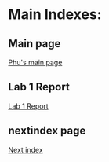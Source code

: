 # Main Indexes:

## Main page
[Phu's main page](https://pntsoi.github.io/cse15l-lab-reports/)

##  Lab 1 Report

[Lab 1 Report](/Lab-Report-1/lab-report-1-week-2.md)

## nextindex page
[Next index](/nextindex.md)